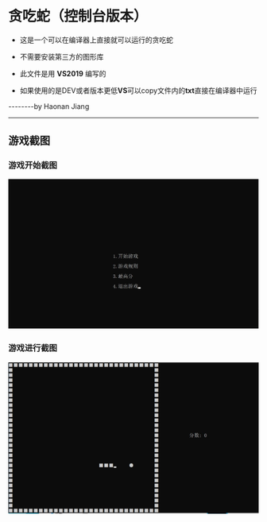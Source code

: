 # 贪吃蛇（控制台版本）
* 这是一个可以在编译器上直接就可以运行的贪吃蛇

* 不需要安装第三方的图形库

* 此文件是用 **VS2019** 编写的

* 如果使用的是DEV或者版本更低**VS**可以copy文件内的**txt**直接在编译器中运行

--------by Haonan Jiang

***

## 游戏截图

### 游戏开始截图

![](picture/主界面.jpg)

### 游戏进行截图
![](picture/游戏进行界面.jpg)
